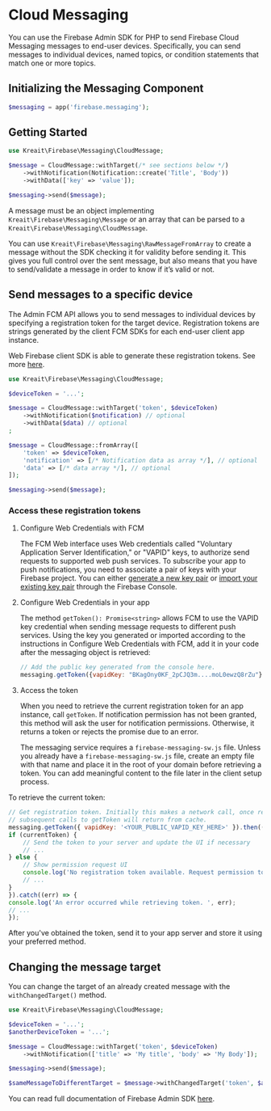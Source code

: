 # Cloud Messaging

You can use the Firebase Admin SDK for PHP to send Firebase Cloud Messaging messages to end-user devices. Specifically, you can send messages to individual devices, named topics, or condition statements that match one or more topics.

## Initializing the Messaging Component

```php
$messaging = app('firebase.messaging');
```

## Getting Started

```php
use Kreait\Firebase\Messaging\CloudMessage;

$message = CloudMessage::withTarget(/* see sections below */)
    ->withNotification(Notification::create('Title', 'Body'))
    ->withData(['key' => 'value']);

$messaging->send($message);
```

A message must be an object implementing `Kreait\Firebase\Messaging\Message` or an array that can be parsed to a `Kreait\Firebase\Messaging\CloudMessage`.

You can use `Kreait\Firebase\Messaging\RawMessageFromArray` to create a message without the SDK checking it for validity before sending it. This gives you full control over the sent message, but also means that you have to send/validate a message in order to know if it’s valid or not.

## Send messages to a specific device

The Admin FCM API allows you to send messages to individual devices by specifying a registration token for the target device. Registration tokens are strings generated by the client FCM SDKs for each end-user client app instance.

Web Firebase client SDK is able to generate these registration tokens. See more [here](https://firebase.google.com/docs/cloud-messaging/js/client#access_the_registration_token).

```php
use Kreait\Firebase\Messaging\CloudMessage;

$deviceToken = '...';

$message = CloudMessage::withTarget('token', $deviceToken)
    ->withNotification($notification) // optional
    ->withData($data) // optional
;

$message = CloudMessage::fromArray([
    'token' => $deviceToken,
    'notification' => [/* Notification data as array */], // optional
    'data' => [/* data array */], // optional
]);

$messaging->send($message);
```

### Access these registration tokens

1. Configure Web Credentials with FCM

    The FCM Web interface uses Web credentials called "Voluntary Application Server Identification," or "VAPID" keys, to authorize send requests to supported web push services. To subscribe your app to push notifications, you need to associate a pair of keys with your Firebase project. You can either [generate a new key pair](https://firebase.google.com/docs/cloud-messaging/js/client#generate_a_new_key_pair) or [import your existing key pair](https://firebase.google.com/docs/cloud-messaging/js/client#import_an_existing_key_pair) through the Firebase Console.

2. Configure Web Credentials in your app

    The method `getToken(): Promise<string>` allows FCM to use the VAPID key credential when sending message requests to different push services. Using the key you generated or imported according to the instructions in Configure Web Credentials with FCM, add it in your code after the messaging object is retrieved:

    ```js
    // Add the public key generated from the console here.
    messaging.getToken({vapidKey: "BKagOny0KF_2pCJQ3m....moL0ewzQ8rZu"});
    ```

3. Access the token

    When you need to retrieve the current registration token for an app instance, call `getToken`. If notification permission has not been granted, this method will ask the user for notification permissions. Otherwise, it returns a token or rejects the promise due to an error.

    The messaging service requires a `firebase-messaging-sw.js` file. Unless you already have a `firebase-messaging-sw.js` file, create an empty file with that name and place it in the root of your domain before retrieving a token. You can add meaningful content to the file later in the client setup process.

To retrieve the current token:

```js
// Get registration token. Initially this makes a network call, once retrieved
// subsequent calls to getToken will return from cache.
messaging.getToken({ vapidKey: '<YOUR_PUBLIC_VAPID_KEY_HERE>' }).then((currentToken) => {
if (currentToken) {
    // Send the token to your server and update the UI if necessary
    // ...
} else {
    // Show permission request UI
    console.log('No registration token available. Request permission to generate one.');
    // ...
}
}).catch((err) => {
console.log('An error occurred while retrieving token. ', err);
// ...
});
```

After you've obtained the token, send it to your app server and store it using your preferred method.

## Changing the message target

You can change the target of an already created message with the `withChangedTarget()` method.

```php
use Kreait\Firebase\Messaging\CloudMessage;

$deviceToken = '...';
$anotherDeviceToken = '...';

$message = CloudMessage::withTarget('token', $deviceToken)
    ->withNotification(['title' => 'My title', 'body' => 'My Body']);

$messaging->send($message);

$sameMessageToDifferentTarget = $message->withChangedTarget('token', $anotherDeviceToken);
```

You can read full documentation of Firebase Admin SDK [here](https://firebase-php.readthedocs.io/en/latest/cloud-messaging.html#cloud-messaging).
